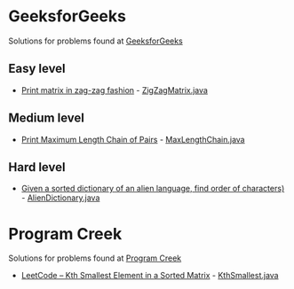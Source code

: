 # GeeksforGeeks
Solutions for problems found at [GeeksforGeeks](https://geeksforgeeks.org)

## Easy level
* [Print matrix in zag-zag fashion](https://www.geeksforgeeks.org/print-matrix-zag-zag-fashion/) - [ZigZagMatrix.java](src/test/java/org/alexburchak/geeksforgeeks/easy/zigzag_matrix/ZigZagMatrix.java)

## Medium level
* [Print Maximum Length Chain of Pairs](https://www.geeksforgeeks.org/print-maximum-length-chain-of-pairs/) - [MaxLengthChain.java](src/test/java/org/alexburchak/geeksforgeeks/medium/max_length_chain/MaxLengthChain.java)

## Hard level
* [Given a sorted dictionary of an alien language, find order of characters)](https://www.geeksforgeeks.org/given-sorted-dictionary-find-precedence-characters/) - [AlienDictionary.java](src/test/java/org/alexburchak/geeksforgeeks/hard/alien_dictionary/AlienDictionary.java)

# Program Creek
Solutions for problems found at [Program Creek](https://www.programcreek.com)

* [LeetCode – Kth Smallest Element in a Sorted Matrix](https://www.programcreek.com/2016/08/leetcode-kth-smallest-element-in-a-sorted-matrix-java/) - [KthSmallest.java](src/test/java/org/alexburchak/programcreek/kth_smallest/KthSmallest.java)
